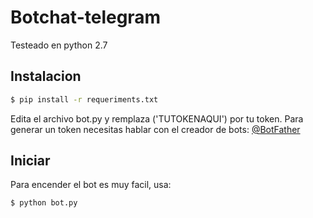 # Botchat-telegram

Testeado en python 2.7

## Instalacion 

```sh
$ pip install -r requeriments.txt
```

Edita el archivo bot.py y remplaza ('TUTOKENAQUI') por tu token.
Para generar un token necesitas hablar con el creador de bots: [@BotFather](https://web.telegram.org/#/im?p=@BotFather)


## Iniciar

Para encender el bot es muy facil, usa:
```bash
$ python bot.py
```
